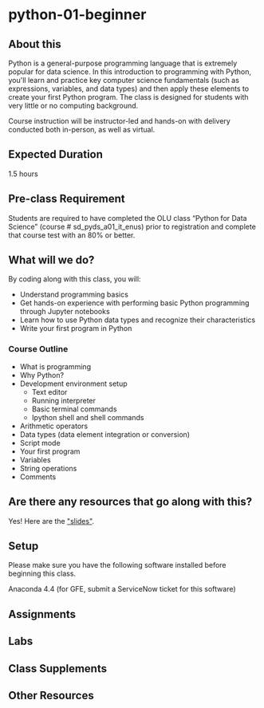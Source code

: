 # python-01-beginner

## About this 
Python is a general-purpose programming language that is extremely popular for data science. In this introduction to programming with Python, you'll learn and practice key computer science fundamentals (such as expressions, variables, and data types) and then apply these elements to create your first Python program. The class is designed for students with very little or no computing background.  

Course instruction will be instructor-led and hands-on with delivery conducted both in-person, as well as virtual. 

## Expected Duration
1.5 hours

## Pre-class Requirement
Students are required to have completed the OLU class “Python for Data Science” (course # sd_pyds_a01_it_enus) prior to registration and complete that course test with an 80% or better.

## What will we do?
By coding along with this class, you will:
- Understand programming basics 
- Get hands-on experience with performing basic Python programming through Jupyter notebooks
- Learn how to use Python data types and recognize their characteristics
- Write your first program in Python

### Course Outline
- What is programming
- Why Python?
- Development environment setup
    - Text editor
    - Running interpreter
    - Basic terminal commands
    - Ipython shell and shell commands
- Arithmetic operators
- Data types (data element integration or conversion) 
- Script mode
- Your first program
- Variables
- String operations
- Comments

## Are there any resources that go along with this?
Yes! Here are the ["slides"](#).

## Setup
Please make sure you have the following software installed before beginning this class.

Anaconda 4.4 (for GFE, submit a ServiceNow ticket for this software)

## Assignments

## Labs

## Class Supplements

## Other Resources